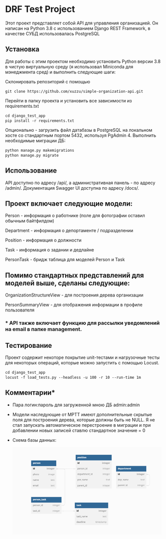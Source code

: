 # DRF Test Project
Этот проект представляет собой API для управления организацией. Он написан на Python 3.8 с использованием Django REST Framework, в качестве СУБД использовалась PostgreSQL

## Установка
Для работы с этим проектом необходимо установить Python версии 3.8 в чистую виртуальную среду (я использовал Miniconda для мэнеджмента сред) и выполнить следующие шаги:

Склонировать репозиторий с помощью
```
git clone https://github.com/xuzzu/simple-organization-api.git
```
Перейти в папку проекта и установить все зависимости из requirements.txt
```
cd django_test_app
pip install -r requirements.txt
```
Опционально - загрузить файл датабазы в PostgreSQL на локальном хосте со стандартным портом 5432, используя PgAdmin 4.
Выполнить необходимые миграции ДБ:
```
python manage.py makemigrations
python manage.py migrate
```
## Использование
API доступно по адресу /api/, а административная панель - по адресу /admin/. Документация Swagger UI доступна по адресу /docs/.

## Проект включает следующие модели:

Person - информация о работнике (поле для фотографии оставил обычным байтфилдом)

Department - информация о депортаменте / подразделении

Position - информация о должности

Task - информация о задании и дедлайне

PersonTask - бридж таблица для моделей Person и Task


## Помимо стандартных представлений для моделей выше, сделаны следующие:

OrganizationStructureView - для построения дерева организации

PersonSummaryView - для отображения информации в профиле пользователя

### * API также включает функцию для рассылки уведомлений на email в папке management.

## Тестирование
Проект содержит некоторе покрытие unit-тестами и нагрузочные тесты для некоторых операций, которые можно запустить с помощью Locust.
```
cd django_test_app
locust -f load_tests.py --headless -u 100 -r 10 --run-time 1m   
```
## Комментарии*

- Пара логин:пароль для загруженной мною ДБ admin:admin
- Модели наследующие от MPTT имеют дополнительные скрытые поля для построения дерева, которые должны быть не NULL. Я не стал запускать автоматическое перестроение в миграции и при добавлении новых записей ставлю стандартное значение = 0
- Схема базы данных:
  
  ![alt text](schema.png)
